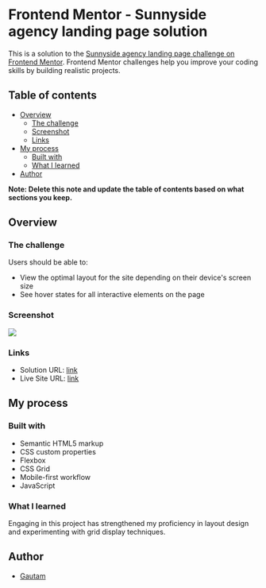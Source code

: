 # Frontend Mentor - Sunnyside agency landing page solution

This is a solution to the [Sunnyside agency landing page challenge on Frontend Mentor](https://www.frontendmentor.io/challenges/sunnyside-agency-landing-page-7yVs3B6ef). Frontend Mentor challenges help you improve your coding skills by building realistic projects.

## Table of contents

- [Overview](#overview)
  - [The challenge](#the-challenge)
  - [Screenshot](#screenshot)
  - [Links](#links)
- [My process](#my-process)
  - [Built with](#built-with)
  - [What I learned](#what-i-learned)
- [Author](#author)

**Note: Delete this note and update the table of contents based on what sections you keep.**

## Overview

### The challenge

Users should be able to:

- View the optimal layout for the site depending on their device's screen size
- See hover states for all interactive elements on the page

### Screenshot

![](./design/Screenshot%202024-04-12%20at%201.23.28%E2%80%AFAM.png)

### Links

- Solution URL: [link](https://github.com/cogitosnippet/Responsive-SunnySide-Landing-Page)
- Live Site URL: [link](https://cogitosnippet.github.io/Responsive-SunnySide-Landing-Page/)

## My process

### Built with

- Semantic HTML5 markup
- CSS custom properties
- Flexbox
- CSS Grid
- Mobile-first workflow
- JavaScript


### What I learned
Engaging in this project has strengthened my proficiency in layout design and experimenting with grid display techniques.


## Author

- [Gautam](https://www.your-site.com)
